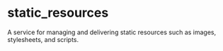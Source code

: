 # static_resources
A service for managing and delivering static resources such as images, stylesheets, and scripts.
